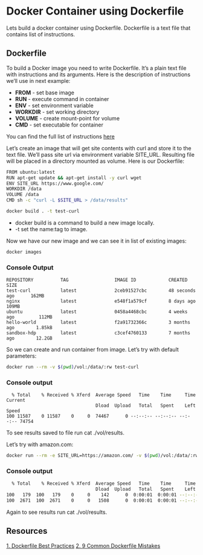 # Docker Container using Dockerfile
Lets build a docker container using Dockerfile. Dockerfile is a text file that contains list of instructions.

## Dockerfile
To build a Docker image you need to write Dockerfile. It’s a plain text file with instructions and its arguments. Here is the description of instructions we’ll use in next example:

* **FROM** - set base image
* **RUN** - execute command in container
* **ENV** - set environment variable
* **WORKDIR** - set working directory
* **VOLUME** - create mount-point for volume
* **CMD** - set executable for container

You can find the full list of instructions [here](https://docs.docker.com/engine/reference/builder/)

Let’s create an image that will get site contents with curl and store it to the text file. We’ll pass site url via environment variable SITE_URL. Resulting file will be placed in a directory mounted as volume. Here is our Dockerfile:

```sh
FROM ubuntu:latest
RUN apt-get update && apt-get install -y curl wget
ENV SITE_URL https://www.google.com/
WORKDIR /data
VOLUME /data
CMD sh -c "curl -L $SITE_URL > /data/results"
```

```sh
docker build . -t test-curl
```

* docker build is a command to build a new image locally.
* -t set the name:tag to image.

Now we have our new image and we can see it in list of existing images:
```sh
docker images
```
### Console Output
```
REPOSITORY          TAG                 IMAGE ID            CREATED             SIZE
test-curl           latest              2ceb91527cbc        48 seconds ago      162MB
nginx               latest              e548f1a579cf        8 days ago          109MB
ubuntu              latest              0458a4468cbc        4 weeks ago         112MB
hello-world         latest              f2a91732366c        3 months ago        1.85kB
sandbox-hdp         latest              c3cef4760133        7 months ago        12.2GB
```

So we can create and run container from image. Let’s try with default parameters:
```sh
docker run --rm -v $(pwd)/vol:/data/:rw test-curl
```
### Console output
```
  % Total    % Received % Xferd  Average Speed   Time    Time     Time  Current
                                 Dload  Upload   Total   Spent    Left  Speed
100 11587    0 11587    0     0  74467      0 --:--:-- --:--:-- --:--:-- 74754
```
To see results saved to file run cat ./vol/results.

Let’s try with amazon.com:
```sh
docker run --rm -e SITE_URL=https://amazon.com/ -v $(pwd)/vol:/data/:rw test-curl
```
### Console output
```sh
  % Total    % Received % Xferd  Average Speed   Time    Time     Time  Current
                                 Dload  Upload   Total   Spent    Left  Speed
100   179  100   179    0     0    142      0  0:00:01  0:00:01 --:--:--   142
100  2671  100  2671    0     0   1508      0  0:00:01  0:00:01 --:--:-- 1304k
```
Again to see results run cat ./vol/results.

## Resources
[1. Dockerfile Best Practices](https://docs.docker.com/develop/develop-images/dockerfile_best-practices/)
[2. 9 Common Dockerfile Mistakes](https://runnable.com/blog/9-common-dockerfile-mistakes)
